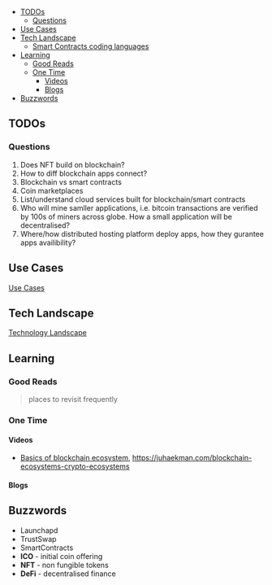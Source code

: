 - [TODOs](#todos)
  - [Questions](#questions)  
- [Use Cases](#use-cases)
- [Tech Landscape](#tech-landscape)
  - [Smart Contracts coding languages](#smart-contracts-coding-languages)
- [Learning](#learning)
  - [Good Reads](#good-reads)
  - [One Time](#one-time)
    - [Videos](#videos)
    - [Blogs](#blogs)
- [Buzzwords](#buzzwords)

## TODOs

### Questions 

1. Does NFT build on blockchain?
2. How to diff blockchain apps connect?
3. Blockchain vs smart contracts
4. Coin marketplaces
5. List/understand cloud services built for blockchain/smart contracts
6. Who will mine samller applications, i.e. bitcoin transactions are verified by 100s of miners across globe. How a small application will be decentralised? 
7. Where/how distributed hosting platform deploy apps, how they gurantee apps availibility? 

## Use Cases

[Use Cases](./use-cases.md)

## Tech Landscape

[Technology Landscape](./tech-ecosystem.md)

## Learning

### Good Reads

> places to revisit frequently

### One Time

#### Videos

- [Basics of blockchain ecosystem](https://www.youtube.com/watch?v=jE5gihGbvKs&t=88s), https://juhaekman.com/blockchain-ecosystems-crypto-ecosystems

#### Blogs

## Buzzwords

- Launchapd
- TrustSwap
- SmartContracts
- **ICO** - initial coin offering
- **NFT** - non fungible tokens
- **DeFi** - decentralised finance 
